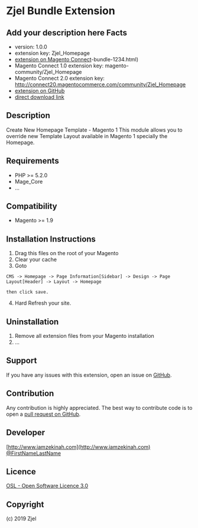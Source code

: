 Zjel Bundle Extension
=====================
Add your description here
Facts
-----
- version: 1.0.0
- extension key: Zjel_Homepage
- [extension on Magento Connect](http://www.magentocommerce.com/magento-connect/zjel)-bundle-1234.html)
- Magento Connect 1.0 extension key: magento-community/Zjel_Homepage
- Magento Connect 2.0 extension key: http://connect20.magentocommerce.com/community/Zjel_Homepage
- [extension on GitHub](https://github.com/zjel/Zjel_Homepage)
- [direct download link](http://connect.magentocommerce.com/community/get/Zjel_Homepage-1.0.0.tgz)

Description
-----------
Create New Homepage Template - Magento 1
This module allows you to override new Template Layout available in Magento 1 specially the Homepage.

Requirements
------------
- PHP >= 5.2.0
- Mage_Core
- ...

Compatibility
-------------
- Magento >= 1.9

Installation Instructions
-------------------------
1. Drag this files on the root of your Magento
2. Clear your cache
3. Goto
```
CMS -> Homepage -> Page Information[Sidebar] -> Design -> Page Layout[Header] -> Layout -> Homepage
```
	then click save.
4. Hard Refresh your site.

Uninstallation
--------------
1. Remove all extension files from your Magento installation
2. ...

Support
-------
If you have any issues with this extension, open an issue on [GitHub](https://github.com/zjel/Zjel_Homepage/issues).

Contribution
------------
Any contribution is highly appreciated. The best way to contribute code is to open a [pull request on GitHub](https://help.github.com/articles/using-pull-requests).

Developer
---------

[http://www.iamzekinah.com](http://www.iamzekinah.com)
[@FirstNameLastName](https://twitter.com/zekinahlecaros)

Licence
-------
[OSL - Open Software Licence 3.0](http://opensource.org/licenses/osl-3.0.php)

Copyright
---------
(c) 2019 Zjel
